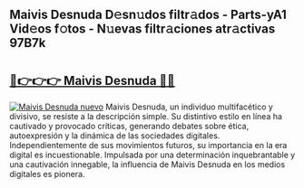 ## Maivis Desnuda D𝚎sn𝚞dos filtr𝚊dos - Parts-yA1 Vid𝚎os f𝚘tos - N𝚞evas filtr𝚊ciones atr𝚊ctivas 97B7k

# <h2><a href="http://mb4moi.tromn.icu/?c=Maivis+Desnuda">🔗👉👉👉 Maivis Desnuda 🔗🔗</a></h2>

[![Maivis Desnuda nuevo](https://i.imgur.com/pEAQMta.gif)](http://mb4moi.tromn.icu/?c=Maivis+Desnuda)
Maivis Desnuda, un individuo multifacético y divisivo, se resiste a la descripción simple. Su distintivo estilo en línea ha cautivado y provocado críticas, generando debates sobre ética, autoexpresión y la dinámica de las sociedades digitales. Independientemente de sus movimientos futuros, su importancia en la era digital es incuestionable. Impulsada por una determinación inquebrantable y una cautivación innegable, la influencia de Maivis Desnuda en los medios digitales es pionera.
